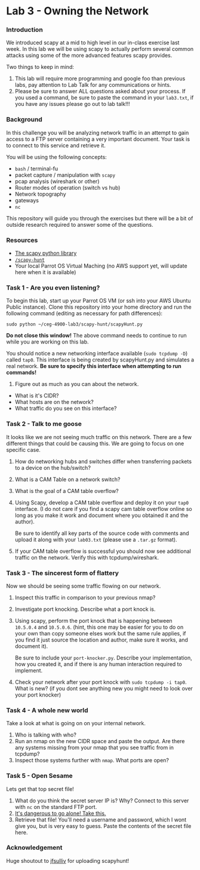 # Lab 3 - Owning the Network

### Introduction
We introduced scapy at a mid to high level in our in-class exercise last week.
In this lab we will be using scapy to actually perform several common attacks
using some of the more advanced features scapy provides.

Two things to keep in mind:
1. This lab will require more programming and google foo than previous labs, pay
   attention to Lab Talk for any communications or hints.
2. Please be sure to answer ALL questions asked about your process.  If you used
   a command, be sure to paste the command in your `lab3.txt`, if you have any
   issues please go out to lab talk!!!

### Background
In this challenge you will be analyzing network traffic in an attempt to gain
access to a FTP server containing a very important document.  Your task is to
connect to this service and retrieve it.

You will be using the following concepts:
* `bash` / terminal-fu
* packet capture / manipulation with `scapy`
* pcap analysis (wireshark or other)
* Router modes of operation (switch vs hub)
* Network topography
* gateways
* `nc`

This repository will guide you through the exercises but there will be a bit of
outside research required to answer some of the questions.

### Resources
* [The scapy python library](https://scapy.net/)
* [`/scapy-hunt`](../blob/master/scapy-hunt)
* Your local Parrot OS Virtual Maching (no AWS support yet, will update here
  when it is available)

### Task 1 - Are you even listening?
To begin this lab, start up your Parrot OS VM (or ssh into your AWS Ubuntu
Public instance).  Clone this repository into your home directory and run the 
following command (editing as necessary for path differences):
``` 
sudo python ~/ceg-4900-lab3/scapy-hunt/scapyHunt.py
```
**Do not close this window!**  The above command needs to continue to run while
you are working on this lab.

You should notice a new networking interface available (`sudo tcpdump -D`)
called `tap0`.  This interface is being created by scapyHunt.py and simulates a
real network.  **Be sure to specify this interface when attempting to run
commands!**

1. Figure out as much as you can about the network. 
  * What is it's CIDR?
  * What  hosts are on the network?
  * What traffic do you see on this interface?

### Task 2 - Talk to me goose
It looks like we are not seeing much traffic on this network.  There are a
few different things that could be causing this.  We are going to focus on
one specific case.

1. How do networking hubs and switches differ when transferring packets to a
   device on the hub/switch?
2. What is a CAM Table on a network switch?
3. What is the goal of a CAM table overflow?
4. Using Scapy, develop a CAM table overflow and deploy it on your `tap0`
   interface.  (I do not care if you find a scapy cam table overflow online so
   long as you make it work and document where you obtained it and the author).

   Be sure to identify all key parts of the source code with comments and upload
   it along with your `lab03.txt` (please use a `.tar.gz` format).
5. If your CAM table overflow is successful you should now see additional
   traffic on the network.  Verify this with tcpdump/wireshark.

### Task 3 - The sincerest form of flattery
Now we should be seeing some traffic flowing on our network.  

1. Inspect this traffic in comparison to your previous nmap?
2. Investigate port knocking.  Describe what a port knock is.
3. Using scapy, perform the port knock that is happening between `10.5.0.4` and
   `10.5.0.6`.  (hint, this one may be easier for you to do on your own than
   copy someone elses work but the same rule applies, if you find it just source
   the location and author, make sure it works, and document it).  
   
   Be sure to include your `port-knocker.py`.  Describe your implementation, how
   you created it, and if there is any human interaction required to implement.
4. Check your network after your port knock with `sudo tcpdump -i tap0`.  What
   is new?
   (if you dont see anything new you might need to look over your port
   knocker)

### Task 4 - A whole new world
Take a look at what is going on on your internal network.

1. Who is talking with who?
2. Run an nmap on the new CIDR space and paste the output.  Are there any systems
   missing from your nmap that you see traffic from in tcpdump?  
3. Inspect those systems further with `nmap`.  What ports are open?

### Task 5 - Open Sesame
Lets get that top secret file!

1. What do you think the secret server IP is?  Why?  Connect to this server 
   with `nc` on the standard FTP port.
2. [It's dangerous to go alone! Take this.](http://www.nsftools.com/tips/RawFTP.htm)
3. Retrieve that file!  You'll need a username and password, which I wont give
   you, but is very easy to guess.  Paste the contents of the secret file here.


### Acknowledgement
Huge shoutout to [jfsulliv](https://github.com/jfsulliv) for uploading scapyhunt!

